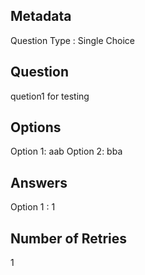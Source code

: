 ## Metadata
Question Type : Single Choice

## Question
quetion1 for testing

## Options
Option 1: aab
Option 2: bba

## Answers
Option 1 : 1

## Number of Retries
1


